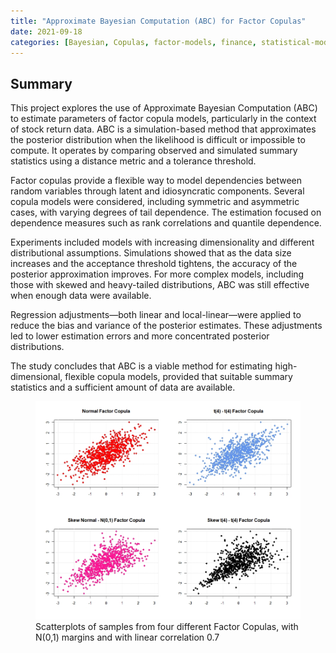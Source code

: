```yaml
---
title: "Approximate Bayesian Computation (ABC) for Factor Copulas"
date: 2021-09-18
categories: [Bayesian, Copulas, factor-models, finance, statistical-modelling]
---
```

## Summary

This project explores the use of Approximate Bayesian Computation (ABC) to estimate parameters of factor copula models, particularly in the context of stock return data. ABC is a simulation-based method that approximates the posterior distribution when the likelihood is difficult or impossible to compute. It operates by comparing observed and simulated summary statistics using a distance metric and a tolerance threshold.

Factor copulas provide a flexible way to model dependencies between random variables through latent and idiosyncratic components. Several copula models were considered, including symmetric and asymmetric cases, with varying degrees of tail dependence. The estimation focused on dependence measures such as rank correlations and quantile dependence.

Experiments included models with increasing dimensionality and different distributional assumptions. Simulations showed that as the data size increases and the acceptance threshold tightens, the accuracy of the posterior approximation improves. For more complex models, including those with skewed and heavy-tailed distributions, ABC was still effective when enough data were available.

Regression adjustments—both linear and local-linear—were applied to reduce the bias and variance of the posterior estimates. These adjustments led to lower estimation errors and more concentrated posterior distributions.

The study concludes that ABC is a viable method for estimating high-dimensional, flexible copula models, provided that suitable summary statistics and a sufficient amount of data are available.

<figure>
  <img src="/assets/Rplot11.jpeg" alt="Factor Copulas">
  <figcaption>Scatterplots of samples from four different Factor Copulas, with N(0,1) margins and with linear correlation 0.7</figcaption>
</figure>
